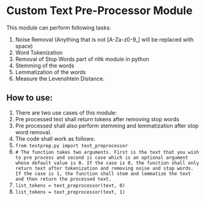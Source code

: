 # Custom Text Pre-Processor Module

This module can perform following tasks:
1. Noise Removal (Anything that is not [A-Za-z0-9_] will be replaced with space)
2. Word Tokenization
3. Removal of Stop Words part of nltk module in python
4. Stemming of the words
5. Lemmatization of the words
6. Measure the Levenshtein Distance.

## How to use:

1. There are two use cases of this module:
  1. Pre processed text shall return tokens after removing stop words
  2. Pre processed shall also perform stemming and lemmatization after stop word removal.
2. The code shall work as follows:
  1. `from textprep.py import text_preprocessor`
   2. `# The function takes two arguments. First is the text that you wish to pre process and second is case which is an optional argument whose default value is 0. If the case is 0, the function shall only return text after tokenization and removing noise and stop words. If the case is 1, the function shall stem and lemmatize the text and then return the processed text.`
   3. `list_tokens = text_preprocessor(text, 0)`
   4. `list_tokens = text_preprocessor(text, 1)` 
